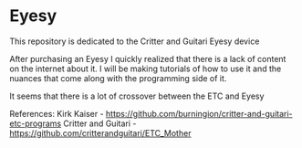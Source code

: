 # Eyesy
This repository is dedicated to the Critter and Guitari Eyesy device 

After purchasing an Eyesy I quickly realized that there is a lack of content on the internet about it. I will be making tutorials of how to use it and the nuances that come along with the programming side of it.

It seems that there is a lot of crossover between the ETC and Eyesy 

References:
Kirk Kaiser - https://github.com/burningion/critter-and-guitari-etc-programs
Critter and Guitari - https://github.com/critterandguitari/ETC_Mother

